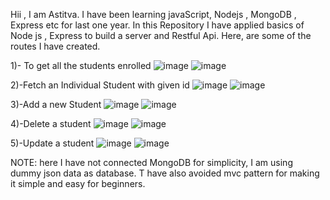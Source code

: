 Hii , I am Astitva. I have been learning javaScript, Nodejs , MongoDB , Express etc for last one year. In this Repository I have applied basics of Node js , Express to build a server and Restful Api. Here, are some of the 
routes I have created. 

1)- To get all the students enrolled
![image](https://github.com/user-attachments/assets/3016053f-1f28-48d3-a78f-dabeb64f04de)
![image](https://github.com/user-attachments/assets/ff38d4cf-f7f1-42b5-b7d2-d720bd3faf21)


2)-Fetch an Individual Student with given id
![image](https://github.com/user-attachments/assets/87190457-fc0c-468a-815d-e2ab9683e03b)
![image](https://github.com/user-attachments/assets/66a9cd5a-40ca-4a8c-8961-6414dfa6f629)


3)-Add a new Student
![image](https://github.com/user-attachments/assets/610f2ee0-48ad-4231-9152-a6ad6c6f0e58)
![image](https://github.com/user-attachments/assets/2a08b65a-857d-477f-a55e-512a56ca4964)


4)-Delete a student
![image](https://github.com/user-attachments/assets/6a1709da-b97c-4e18-b35b-bc0fc7b6ce43)
![image](https://github.com/user-attachments/assets/ac1bd61c-577f-41f7-8930-38e1a006b302)


5)-Update a student
![image](https://github.com/user-attachments/assets/2e99a3fd-72b6-43ad-b6d6-8e735bc95385)
![image](https://github.com/user-attachments/assets/9875f003-fb94-41bf-bce3-5ad27faf85cc)

NOTE: here I have not connected MongoDB for simplicity, I am using dummy json data as database. T have also avoided mvc pattern for making it simple and easy for beginners.



